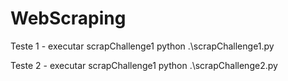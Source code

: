 # WebScraping

Teste 1 - executar scrapChallenge1
python .\scrapChallenge1.py

Teste 2 - executar scrapChallenge1
python .\scrapChallenge2.py
